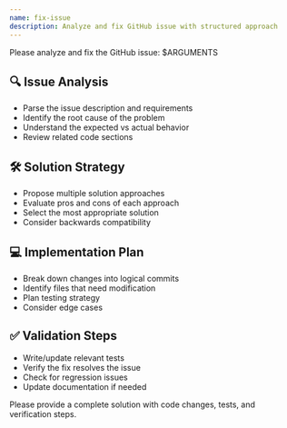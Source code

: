 ```yaml
---
name: fix-issue
description: Analyze and fix GitHub issue with structured approach
---
```


Please analyze and fix the GitHub issue: $ARGUMENTS

## 🔍 **Issue Analysis**
- Parse the issue description and requirements
- Identify the root cause of the problem
- Understand the expected vs actual behavior
- Review related code sections

## 🛠️ **Solution Strategy**
- Propose multiple solution approaches
- Evaluate pros and cons of each approach  
- Select the most appropriate solution
- Consider backwards compatibility

## 💻 **Implementation Plan**
- Break down changes into logical commits
- Identify files that need modification
- Plan testing strategy
- Consider edge cases

## ✅ **Validation Steps**
- Write/update relevant tests
- Verify the fix resolves the issue
- Check for regression issues
- Update documentation if needed

Please provide a complete solution with code changes, tests, and verification steps.